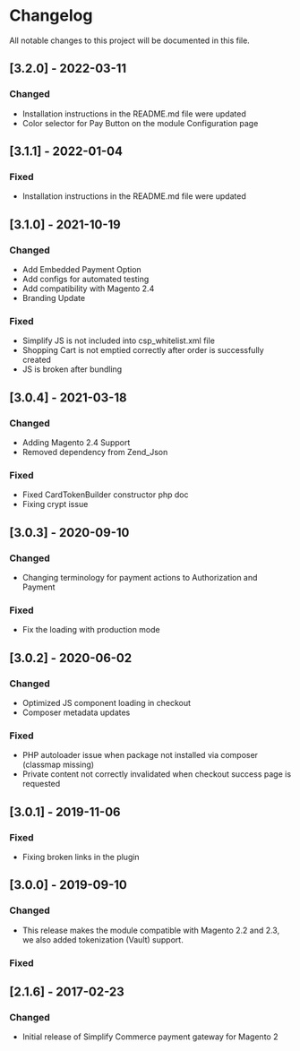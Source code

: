 # Changelog
All notable changes to this project will be documented in this file.

## [3.2.0] - 2022-03-11
### Changed
- Installation instructions in the README.md file were updated
- Color selector for Pay Button on the module Configuration page


## [3.1.1] - 2022-01-04
### Fixed
- Installation instructions in the README.md file were updated


## [3.1.0] - 2021-10-19
### Changed
- Add Embedded Payment Option
- Add configs for automated testing
- Add compatibility with Magento 2.4
- Branding Update

### Fixed
- Simplify JS is not included into csp_whitelist.xml file
- Shopping Cart is not emptied correctly after order is successfully created
- JS is broken after bundling


## [3.0.4] - 2021-03-18
### Changed
- Adding Magento 2.4 Support
- Removed dependency from Zend_Json

### Fixed
- Fixed CardTokenBuilder constructor php doc
- Fixing crypt issue


## [3.0.3] - 2020-09-10
### Changed
- Changing terminology for payment actions to Authorization and Payment

### Fixed
- Fix the loading with production mode


## [3.0.2] - 2020-06-02
### Changed
- Optimized JS component loading in checkout
- Composer metadata updates

### Fixed
- PHP autoloader issue when package not installed via composer (classmap missing)
- Private content not correctly invalidated when checkout success page is requested


## [3.0.1] - 2019-11-06
### Fixed
- Fixing broken links in the plugin


## [3.0.0] - 2019-09-10
### Changed
- This release makes the module compatible with Magento 2.2 and 2.3, we also added tokenization (Vault) support.
### Fixed


## [2.1.6] - 2017-02-23
### Changed
- Initial release of Simplify Commerce payment gateway for Magento 2



